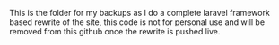 This is the folder for my backups as I do a complete laravel framework based rewrite of the site, this code is not for personal use 
and will be removed from this github once the rewrite is pushed live.
